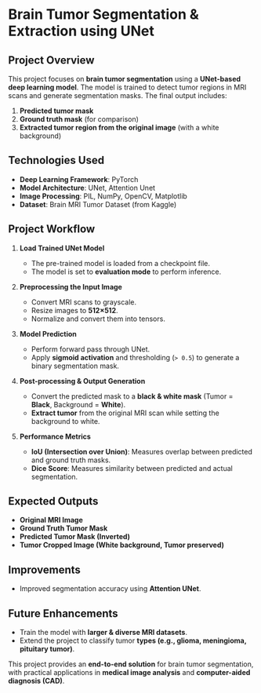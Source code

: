 # **Brain Tumor Segmentation & Extraction using UNet**

## **Project Overview**  
This project focuses on **brain tumor segmentation** using a **UNet-based deep learning model**. The model is trained to detect tumor regions in MRI scans and generate segmentation masks. The final output includes:  
1. **Predicted tumor mask**  
2. **Ground truth mask** (for comparison)  
3. **Extracted tumor region from the original image** (with a white background)  

## **Technologies Used**  
- **Deep Learning Framework**: PyTorch  
- **Model Architecture**: UNet, Attention Unet  
- **Image Processing**: PIL, NumPy, OpenCV, Matplotlib  
- **Dataset**: Brain MRI Tumor Dataset (from Kaggle)  

## **Project Workflow**  
1. **Load Trained UNet Model**  
   - The pre-trained model is loaded from a checkpoint file.  
   - The model is set to **evaluation mode** to perform inference.  

2. **Preprocessing the Input Image**  
   - Convert MRI scans to grayscale.  
   - Resize images to **512×512**.  
   - Normalize and convert them into tensors.  

3. **Model Prediction**  
   - Perform forward pass through UNet.  
   - Apply **sigmoid activation** and thresholding (`> 0.5`) to generate a binary segmentation mask.  

4. **Post-processing & Output Generation**  
   - Convert the predicted mask to a **black & white mask** (Tumor = **Black**, Background = **White**).  
   - **Extract tumor** from the original MRI scan while setting the background to white.  

5. **Performance Metrics**  
   - **IoU (Intersection over Union)**: Measures overlap between predicted and ground truth masks.  
   - **Dice Score**: Measures similarity between predicted and actual segmentation.  

## **Expected Outputs**  
- **Original MRI Image**  
- **Ground Truth Tumor Mask**  
- **Predicted Tumor Mask (Inverted)**  
- **Tumor Cropped Image (White background, Tumor preserved)**  

## **Improvements**  
- Improved segmentation accuracy using **Attention UNet**.

## **Future Enhancements** 
- Train the model with **larger & diverse MRI datasets**.  
- Extend the project to classify tumor **types (e.g., glioma, meningioma, pituitary tumor)**.  

This project provides an **end-to-end solution** for brain tumor segmentation, with practical applications in **medical image analysis** and **computer-aided diagnosis (CAD)**.
